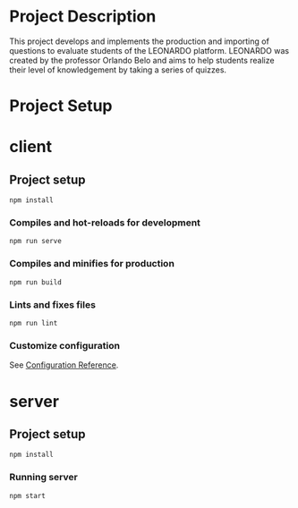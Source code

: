 
# Project Description

This project develops and implements the production and importing of questions to evaluate students of the LEONARDO platform.
LEONARDO was created by the professor Orlando Belo and aims to help students realize their level of knowledgement by taking a series of quizzes.


# Project Setup
# client

## Project setup
```
npm install
```

### Compiles and hot-reloads for development
```
npm run serve
```

### Compiles and minifies for production
```
npm run build
```

### Lints and fixes files
```
npm run lint
```

### Customize configuration
See [Configuration Reference](https://cli.vuejs.org/config/).


# server
## Project setup
```
npm install
```

### Running server
```
npm start
```

